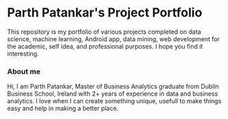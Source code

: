 # Parth Patankar's Project Portfolio
This repository is my portfolio of various projects completed on data science, machine learning, Android app, data mining, web development for the academic, self idea, and professional purposes. I hope you find it interesting.

### About me

Hi, I am Parth Patankar, Master of Business Analytics graduate from Dublin Business School, Ireland with 2+ years of experience in data and business analytics.
I love when I can create something unique, usefull to make things easy and help in making a better place.



